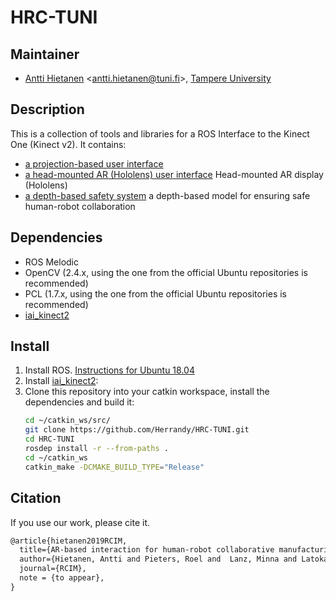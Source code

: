 # HRC-TUNI
## Maintainer
- [Antti Hietanen](https://research.tuni.fi/vision/) <<antti.hietanen@tuni.fi>>, [Tampere University](https://www.tuni.fi/en)


## Description
This is a collection of tools and libraries for a ROS Interface to the Kinect One (Kinect v2).
It contains:
- [a projection-based user interface](kinect2_calibration)
- [a head-mounted AR (Hololens) user interface](kinect2_registration) Head-mounted AR display (Hololens) 
- [a depth-based safety system](kinect2_bridge) a depth-based model for ensuring safe human-robot collaboration

## Dependencies
- ROS Melodic
- OpenCV (2.4.x, using the one from the official Ubuntu repositories is recommended)
- PCL (1.7.x, using the one from the official Ubuntu repositories is recommended)
- [iai_kinect2](https://github.com/code-iai/iai_kinect2)

## Install

1. Install ROS. [Instructions for Ubuntu 18.04](http://wiki.ros.org/melodic/Installation/Ubuntu)
2. Install [iai_kinect2](https://github.com/code-iai/iai_kinect2):
3. Clone this repository into your catkin workspace, install the dependencies and build it:
    ```bash
    cd ~/catkin_ws/src/
    git clone https://github.com/Herrandy/HRC-TUNI.git
    cd HRC-TUNI
    rosdep install -r --from-paths .
    cd ~/catkin_ws
    catkin_make -DCMAKE_BUILD_TYPE="Release"
    ```
## Citation
If you use our work, please cite it.
```tex
@article{hietanen2019RCIM,
  title={AR-based interaction for human-robot collaborative manufacturing},
  author={Hietanen, Antti and Pieters, Roel and  Lanz, Minna and Latokartano, Jyrki and K{\"a}m{\"a}r{\"a}inen, J.-K},
  journal={RCIM},
  note = {to appear},
}
```
